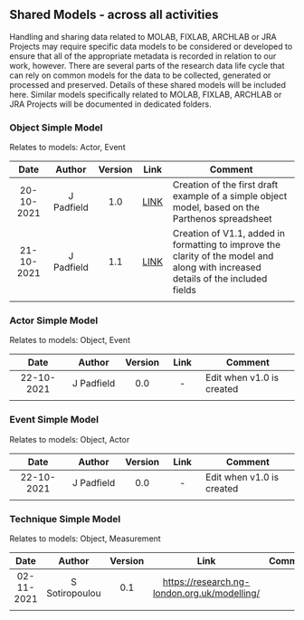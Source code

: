 ## Shared Models - across all activities
Handling and sharing data related to MOLAB, FIXLAB, ARCHLAB or JRA Projects may require specific data models to be considered or developed to ensure that all of the appropriate metadata is recorded in relation to our work, however. There are several parts of the research data life cycle that can rely on common
models for the data to be collected, generated or processed and preserved. Details of these shared models will be included here. Similar models specifically related to MOLAB, FIXLAB, ARCHLAB or JRA Projects will be documented in dedicated folders.

### Object Simple Model

Relates to models: Actor, Event

| Date  | Author | Version | Link | Comment |
| :-----------: | :-----------: | :-----------: | :-----------: | ----------- |
| 20-10-2021 | J Padfield | 1.0 | [LINK](https://research.ng-london.org.uk/modelling/?data=eJyVVsFy2zYQPUsz%2Boc9JjOWPf2E1p50PKPEnsRJp0eQWIlbgwALgFbUr%2B8DSBmkpLTOxSYWWOzbt7sPurn53auuoc3nxWK1fKj%2B4jouGhUW95ptlK2wXy3Ld9oi6yIvbl3bwkrOM2kOtZcuirOkKtdHig0TzhtNYmvTa7E7CvIPk7KaXpTpmeKh4yuyfVuxv6LI3%2BMV1c5G74xhTUYCDBzra3r3C0VH9v0M35NEw6tl%2FldQPSFuq8RSTHZy24xkcKN1XnQekKRTBrCta8WqjHsvsaF9I3WTTykfae%2F8M%2FKj1gFlylUC1b33%2BDQHerZub6eQyGUGlFl8aZyPI8DyXVA%2BjAcpbw5YZ8ll%2B11hdbxmYimX%2FZq5G2tQJaKRfuWFt1NbysnlAJchD7ZZyDPTNKbmqCTVaVr7Gd2zhMa7BDSG6eVHw4SbvAGilaVGvaCcvYnSoZj6eDigkrmRWKFaezFmOKkAZisWoJ5yb321EvO5b6nhrrM1ZEPaCYPnN1erqjfKH8Cjb8NFaIvXVbpjtZwtC%2FaGZdega%2FeiY4N%2F4xJNfPnWBOPyTkY8Y%2FBOdhKV%2BSAmx39dTItSN8qrGmlgdqQmadXudAbQwp7%2F7sWDpTVVGFWltYztuMV9A%2FPKBEcVU%2BirVmJkPY%2BJWzBGLUhb%2FOacYXi8%2B5PDzSf3%2FgzcIn3cqsg75w%2Br5XRVsP%2FRqJgVIcEdcCPGWL592sxLhO195wJfn4fZSA0Cz8mZMvfB%2BVbFS0eOrXW%2B9yU6n%2FBs0CjjLJ5YpvIjA39V6sbQd50REJ14TUKioGro06%2BfN1ckWyzzBqoDvcqerodiTmlH7nkTagroiQS4pLHDjK%2FRYEMPW4aFv6u2S%2FVr2P%2BwRewBQQbhLkJ9oU9mrXc7aF4h4MQwfRQsZAEDKnabqZ6%2FCKN4khkdjzHdUZ8f7%2B%2Fw14h9RkLQ%2FEFlAsGJU8cG7tDhSX0vAXzY2%2FRaTVc%2FDc0lrzmuq8kbdgSEA%2FcWQxb7mAUJxX1kl1TqZ7KYJfEI9ZEwNuFkUVK4K8HzSIyNpp3lFGbCZAFs0lTU6Ir8kq5Je9dpJJnf19RC6dlTR7Da1f34qqcuTe%2FxVoBkfEBCVLEPc%2Bo9ZyrvC6uowLmxZFH%2FTyFG35PeyFcC1Vu8nb%2FknA5qCE%2B5YhYub8Gzg3o6%2FYPO3LzWlF%2FyDEGdjiHfVuXhs8jhfD3%2FITPoIXIed%2F9jRD%2BqpPrKlItPLW%2BehKMKt%2BMFgXqrMRNiXxgdvxvOr8u7nH%2FOFdnTmvX1v4ctqj0%3D) | Creation of the first draft example of a simple object model, based on the Parthenos spreadsheet|
| 21-10-2021 | J Padfield | 1.1 | [LINK](https://research.ng-london.org.uk/modelling/?data=eJzFWE1v3DYQPcuA%2FwOBHGIDXi%2Fi3Hpz7LhZwI2NxEmRU8GVuCs2FKmQ1Npb%2BMf3DalvyUnaNOjFXg6HnJnHN8OhlstfLS9zdv3u8OBm%2FadIfZJzl6wyob3cSGGTR59LvT086ImgwbTxIjl6wbxh%2Bph9eHfNjGV34sGzHVeVcCwTG6mxkvlcQGalqRyT7SaOKak%2Fi4w2IA0TjLMFW3kmHRMPJYY0nXPP7gW7l0oxLSDBWAnuPDtbvBxsuIEHgqd5vdcv7C7fYuN7TZP411M%2BYVzDhhdWc8WscEbt%2BFoJdru6ZEdyw%2FiOS0WSY2jCJlMmhebrxbvVm%2FekdTrA6056JZLHaPjwIA5HML04hkOCFVxq5kmBmU0I%2FaYJnQallTqVJWzBWVNIzb00GuH7nN3nEtGRFrcAxdjPBHphdFUgMIItrazFT7VnnzUi7vvIjkxJW3F1nLzPjfUDn%2F9YQ7knnvp%2BU69mQStGMMAgyC%2BFS60Mqh0ck5np7ufME3eyoLQm2gCltZVi05d1RBlYjj9nTIeoprNz5jPhceKgV9YpDg9ozqQE8C4YzGThWluteJopUQMnBQLmfAc%2BVMrLEmzImlUOVCDSBS4H3gdFHlMKLt7tS3HCPmjpg95HSrjTIHVBQDMurlwL9hHMXVeK2z0wtk94mbQj2gZJj7%2BHB0NhG8wbIbe5P4GFzOf4Vw%2BFT0%2FnNyeHmj3n5kMEA3wv5VZ6rq5kP636wimy501d4CzNueUoH1Y6L1MmC74dZxuSxYovlbTAc8HWFZZlmawpvoGFeERcOUMgumpdSI%2BCNPQCuyBhC2CbvDIG5jU7%2BiTc8q05nrib0I8L7sXWQL1GYyCbxvQ7VT%2FSJO9jGDBZn%2Fs9TYYhvKhsaZw4nVq9limQBoqVVYcHzWi%2BNlEZr%2BtxwzUrFpUTKNZYl4quxkZnFlRTuUK94eziotE6AVxQgYnnEL69YK8%2BPZ861htfGVtw37Fuitsk04bCKXJX7RH%2BX1k28XCYY88WZ7NpRvI2nFv5IODYMN%2BInczJv0STclNL5FvPwFQhRAONKdrvvbE42mvEE0tp4M1YOldCldxFCsV7KiATr1bRsCqw5qRHmtVqdRWUKpsSnfo5txW4uTk1ARtrCii7qiyVpDGcPelyEgaFDvuDngWlBBSoluMOWQybB%2FHAi5KYkQv7FNXmrrDxxEz8es9SU4SbmK8NCkob8FfukYt4YXdol4qncGwsn9q7MBo3Fmgs9SakD11YneG6Ewh9S%2F8ua%2Fss6nQWvSYsXoDovDT4C5ETJSf01X7WmwTrny1e1PSoB3NVRboe%2FD4cLO93XFZsYI9qCybv6Vjq%2BhPdGZlu5dy2NWoO0Bvq%2BpJHXALGtv5H4bRWfCeUoZM8csdDKMFmnaoqo%2F6kcQ4KK42rx1c%2BVBoUzVthqPz8O%2BBbxyPqZ33Uz34i6sHuNyG%2FRb2TLtTU9rXQlz3hX8H30a14v1lkj%2FbWhMRVuLibhwRmUBTqq4mCUGLHcRy9qvEWUbqIJbnXP4dwSaKqLKmywAsymRktRu%2BO7gzrO8wN2plILSsCNVYdS5JHsQNOOKiZuX9OtHoTFjYlptE9E6RmSryWStctlcK6%2FqKvk2vG59KaHaqzS85Bntpci3iGhQPXqRuYOh4caMVQuc%2FBMaKY1Du6DbLkcc2deBK1yPKXfZa%2F7ND8cXJPrX6T4%2FHnuHsbSccHzmJXRbrh9EDxWpWGDXjt86%2B7FceZgLGun8Om7U92o44DZB24%2FBunBpirsdMTeec2G%2FgdX6rzzqMn7DkT4ijqfV07Gc5f%2FMwg%2B4%2FaJi4XAz17Su81WoD6Wf0t1VdyraTZ0heSfau6XKLxCDL2%2BsFb7jpI3SyW5zE%2BZBPvksqVIpUbPE462MKnjtCEroXofa3I4ut%2FkPk%2FDuMAhu92u7RiF77kiN7y%2BIkEiO3x2sLzyYs01%2FILFe%2BGCs5X2b4fAi1pC4urm7L%2FIq7BmX13XD2w2%2BpBL0SFCOnDQ7wsekGHAJAUMbBxYe7CaGxd3qzCVeZkIeHv6JsTOb5cCp39DTH1ylA%3D) | Creation of V1.1, added in formatting to improve the clarity of the model and along with increased details of the included fields |
| <img width=120/> |<img width=90/> | <img width=60/> | <img width=60/> | |


### Actor Simple Model

Relates to models: Object, Event

| Date  | Author | Version | Link | Comment |
| :-----------: | :-----------: | :-----------: | :-----------: | ----------- |
| 22-10-2021 | J Padfield | 0.0 | - | Edit when v1.0 is created|
| <img width=110/> |<img width=90/> | <img width=60/> | <img width=60/> | |



### Event Simple Model

Relates to models: Object, Actor

| Date  | Author | Version | Link | Comment |
| :-----------: | :-----------: | :-----------: | :-----------: | ----------- |
| 22-10-2021 | J Padfield | 0.0 | - | Edit when v1.0 is created|
| <img width=110/> |<img width=90/> | <img width=60/> | <img width=60/> | |

### Technique Simple Model

Relates to models: Object, Measurement

| Date  | Author | Version | Link | Comment |
| :-----------: | :-----------: | :-----------: | :-----------: | ----------- |
| 02-11-2021 | S Sotiropoulou | 0.1 | https://research.ng-london.org.uk/modelling/ 
| <img width=110/> |<img width=90/> | <img width=60/> | <img width=60/> | |
